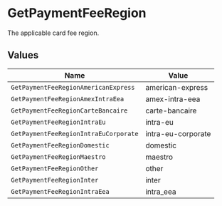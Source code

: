 # GetPaymentFeeRegion

The applicable card fee region.


## Values

| Name                                  | Value                                 |
| ------------------------------------- | ------------------------------------- |
| `GetPaymentFeeRegionAmericanExpress`  | american-express                      |
| `GetPaymentFeeRegionAmexIntraEea`     | amex-intra-eea                        |
| `GetPaymentFeeRegionCarteBancaire`    | carte-bancaire                        |
| `GetPaymentFeeRegionIntraEu`          | intra-eu                              |
| `GetPaymentFeeRegionIntraEuCorporate` | intra-eu-corporate                    |
| `GetPaymentFeeRegionDomestic`         | domestic                              |
| `GetPaymentFeeRegionMaestro`          | maestro                               |
| `GetPaymentFeeRegionOther`            | other                                 |
| `GetPaymentFeeRegionInter`            | inter                                 |
| `GetPaymentFeeRegionIntraEea`         | intra_eea                             |